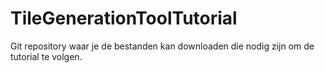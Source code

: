 # TileGenerationToolTutorial
Git repository waar je de bestanden kan downloaden die nodig zijn om de tutorial te volgen.

